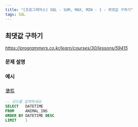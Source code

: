 ```yaml
---
title: "[프로그래머스] SQL - SUM, MAX, MIN - 1 - 최댓값 구하기"
tags: SQL
---
```


## 최댓값 구하기

*<https://programmers.co.kr/learn/courses/30/lessons/59415>*

### 문제 설명

### 예시

### 코드

``` sql
-- 코드를 입력하세요
SELECT   DATETIME
FROM     ANIMAL_INS
ORDER BY DATETIME DESC
LIMIT    1
```